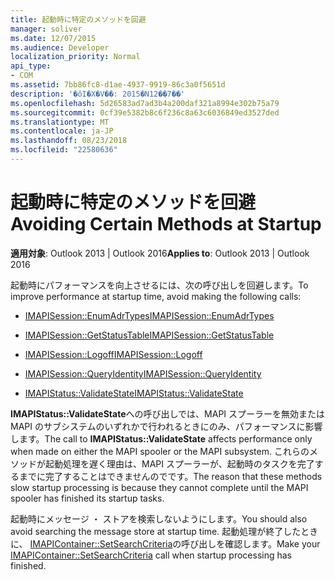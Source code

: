 ```yaml
---
title: 起動時に特定のメソッドを回避
manager: soliver
ms.date: 12/07/2015
ms.audience: Developer
localization_priority: Normal
api_type:
- COM
ms.assetid: 7bb86fc8-d1ae-4937-9919-86c3a0f5651d
description: '�ŏI�X�V��: 2015�N12��7��'
ms.openlocfilehash: 5d26583ad7ad3b4a200daf321a8994e302b75a79
ms.sourcegitcommit: 0cf39e5382b8c6f236c8a63c6036849ed3527ded
ms.translationtype: MT
ms.contentlocale: ja-JP
ms.lasthandoff: 08/23/2018
ms.locfileid: "22580636"
---
```

# <a name="avoiding-certain-methods-at-startup"></a><span data-ttu-id="61fc1-103">起動時に特定のメソッドを回避</span><span class="sxs-lookup"><span data-stu-id="61fc1-103">Avoiding Certain Methods at Startup</span></span>

 
  
<span data-ttu-id="61fc1-104">**適用対象**: Outlook 2013 | Outlook 2016</span><span class="sxs-lookup"><span data-stu-id="61fc1-104">**Applies to**: Outlook 2013 | Outlook 2016</span></span> 
  
<span data-ttu-id="61fc1-105">起動時にパフォーマンスを向上させるには、次の呼び出しを回避します。</span><span class="sxs-lookup"><span data-stu-id="61fc1-105">To improve performance at startup time, avoid making the following calls:</span></span>
  
- [<span data-ttu-id="61fc1-106">IMAPISession::EnumAdrTypes</span><span class="sxs-lookup"><span data-stu-id="61fc1-106">IMAPISession::EnumAdrTypes</span></span>](imapisession-enumadrtypes.md)
    
- [<span data-ttu-id="61fc1-107">IMAPISession::GetStatusTable</span><span class="sxs-lookup"><span data-stu-id="61fc1-107">IMAPISession::GetStatusTable</span></span>](imapisession-getstatustable.md)
    
- [<span data-ttu-id="61fc1-108">IMAPISession::Logoff</span><span class="sxs-lookup"><span data-stu-id="61fc1-108">IMAPISession::Logoff</span></span>](imapisession-logoff.md)
    
- [<span data-ttu-id="61fc1-109">IMAPISession::QueryIdentity</span><span class="sxs-lookup"><span data-stu-id="61fc1-109">IMAPISession::QueryIdentity</span></span>](imapisession-queryidentity.md)
    
- [<span data-ttu-id="61fc1-110">IMAPIStatus::ValidateState</span><span class="sxs-lookup"><span data-stu-id="61fc1-110">IMAPIStatus::ValidateState</span></span>](imapistatus-validatestate.md)
    
<span data-ttu-id="61fc1-111">**IMAPIStatus::ValidateState**への呼び出しでは、MAPI スプーラーを無効または MAPI のサブシステムのいずれかで行われるときにのみ、パフォーマンスに影響します。</span><span class="sxs-lookup"><span data-stu-id="61fc1-111">The call to **IMAPIStatus::ValidateState** affects performance only when made on either the MAPI spooler or the MAPI subsystem.</span></span> <span data-ttu-id="61fc1-112">これらのメソッドが起動処理を遅く理由は、MAPI スプーラーが、起動時のタスクを完了するまでに完了することはできませんのでです。</span><span class="sxs-lookup"><span data-stu-id="61fc1-112">The reason that these methods slow startup processing is because they cannot complete until the MAPI spooler has finished its startup tasks.</span></span> 
  
<span data-ttu-id="61fc1-113">起動時にメッセージ ・ ストアを検索しないようにします。</span><span class="sxs-lookup"><span data-stu-id="61fc1-113">You should also avoid searching the message store at startup time.</span></span> <span data-ttu-id="61fc1-114">起動処理が終了したときに、 [IMAPIContainer::SetSearchCriteria](imapicontainer-setsearchcriteria.md)の呼び出しを確認します。</span><span class="sxs-lookup"><span data-stu-id="61fc1-114">Make your [IMAPIContainer::SetSearchCriteria](imapicontainer-setsearchcriteria.md) call when startup processing has finished.</span></span> 
  


